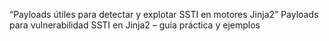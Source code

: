 “Payloads útiles para detectar y explotar SSTI en motores Jinja2”
Payloads para vulnerabilidad SSTI en Jinja2 – guía práctica y ejemplos
